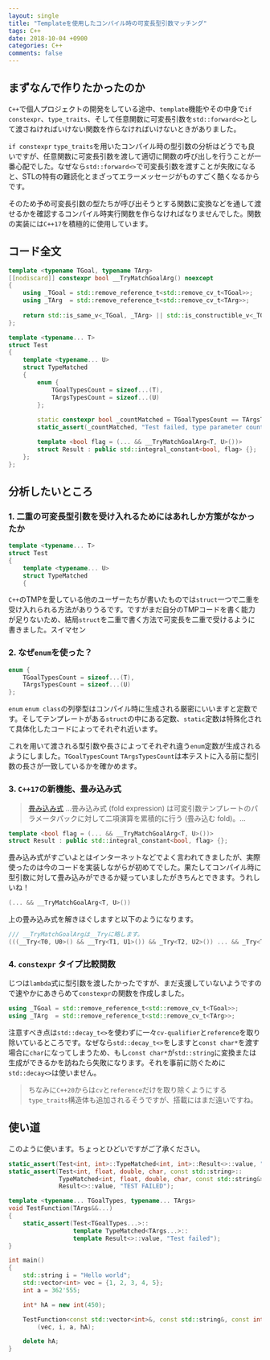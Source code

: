 ```yaml
---
layout: single
title: "Templateを使用したコンパイル時の可変長型引数マッチング"
tags: C++
date: 2018-10-04 +0900
categories: C++
comments: false
---
```

<script type="text/javascript"
    src="http://cdn.mathjax.org/mathjax/latest/MathJax.js?config=TeX-AMS-MML_HTMLorMML">
</script>
## まずなんで作りたかったのか

`C++`で個人プロジェクトの開発をしている途中、`template`機能やその中身で`if constexpr`、`type_traits`、そして任意関数に可変長引数を`std::forward<>`として渡さねければいけない関数を作らなければいけないときがありました。

`if constexpr` `type_traits`を用いたコンパイル時の型引数の分析はどうでも良いですが、任意関数に可変長引数を渡して適切に関数の呼び出しを行うことが一番心配でした。なぜなら`std::forward<>`で可変長引数を渡すことが失敗になると、STLの特有の難読化とまざってエラーメッセージがものすごく酷くなるからです。

そのため予め可変長引数の型たちが呼び出そうとする関数に変換などを通して渡せるかを確認するコンパイル時実行関数を作らなければなりませんでした。関数の実装には`C++17`を積極的に使用しています。

## コード全文

``` c++
template <typename TGoal, typename TArg>
[[nodiscard]] constexpr bool __TryMatchGoalArg() noexcept
{
    using _TGoal = std::remove_reference_t<std::remove_cv_t<TGoal>>;
    using _TArg  = std::remove_reference_t<std::remove_cv_t<TArg>>;
    
    return std::is_same_v<_TGoal, _TArg> || std::is_constructible_v<_TGoal, _TArg>;
};

template <typename... T> 
struct Test
{
    template <typename... U>
    struct TypeMatched
    {
        enum {
            TGoalTypesCount = sizeof...(T),
            TArgsTypesCount = sizeof...(U)
        };
        
        static constexpr bool _countMatched = TGoalTypesCount == TArgsTypesCount;
        static_assert(_countMatched, "Test failed, type parameter counts are not matched.");

        template <bool flag = (... && __TryMatchGoalArg<T, U>())>
        struct Result : public std::integral_constant<bool, flag> {};
    };
};
```

## 分析したいところ

### 1. 二重の可変長型引数を受け入れるためにはあれしか方策がなかったか

``` c++
template <typename... T> 
struct Test
{
    template <typename... U>
    struct TypeMatched
    {
```

`C++`のTMPを愛している他のユーザーたちが書いたものでは`struct`一つで二重を受け入れられる方法がありうるです。ですがまだ自分のTMPコードを書く能力が足りないため、結局`struct`を二重で書く方法で可変長を二重で受けるように書きました。スイマセン

### 2. なぜ`enum`を使った？

``` c++
enum {
    TGoalTypesCount = sizeof...(T),
    TArgsTypesCount = sizeof...(U)
};
```

`enum` `enum class`の列挙型はコンパイル時に生成される厳密にいいますと定数です。そしてテンプレートがある`struct`の中にある定数、`static`定数は特殊化されて具体化したコードによってそれぞれ近います。

これを用いて渡される型引数や長さによってそれぞれ違う`enum`定数が生成されるようにしました。`TGoalTypesCount` `TArgsTypesCount`は本テストに入る前に型引数の長さが一致しているかを確かめます。

### 3. `C++17`の新機能、畳み込み式

> [畳み込み式](https://cpprefjp.github.io/lang/cpp17/folding_expressions.html)
> ...畳み込み式 (fold expression) は可変引数テンプレートのパラメータパックに対して二項演算を累積的に行う (畳み込む fold)。...

``` c++
template <bool flag = (... && __TryMatchGoalArg<T, U>())>
struct Result : public std::integral_constant<bool, flag> {};
```

畳み込み式がすごいよとはインターネットなどでよく言われてきましたが、実際使ったのは今のコードを実装しながらが初めてでした。果たしてコンパイル時に型引数に対して畳み込みができるか疑っていましたがきちんとできます。うれしいね！

``` c++
(... && __TryMatchGoalArg<T, U>())
```

上の畳み込み式を解きほぐしますと以下のようになります。

``` c++
/// __TryMatchGoalArgは__Tryに略します。
(((__Try<T0, U0>() && __Try<T1, U1>()) && _Try<T2, U2>()) ... && _Try<TN, UN>())
```

### 4. `constexpr` タイプ比較関数

じつは`lambda`式に型引数を渡したかったですが、まだ支援していないようですので速やかにあきらめて`constexpr`の関数を作成しました。

``` c++
using _TGoal = std::remove_reference_t<std::remove_cv_t<TGoal>>;
using _TArg  = std::remove_reference_t<std::remove_cv_t<TArg>>;
```

注意すべき点は`std::decay_t<>`を使わずに一々`cv-qualifier`と`reference`を取り除いているところです。なぜなら`std::decay_t<>`をしますと`const char*`を渡す場合に`char`になってしまうため、もし`const char*`が`std::string`に変換または生成ができるかを訪ねたら失敗になります。それを事前に防ぐために`std::decay<>`は使いません。

>ちなみに`C++20`からは`cv`と`reference`だけを取り除くようにする`type_traits`構造体も追加されるそうですが、搭載にはまだ遠いですね。

## 使い道

このように使います。ちょっとひどいですがご了承ください。

``` c++
static_assert(Test<int, int>::TypeMatched<int, int>::Result<>::value, "TEST FAILED");
static_assert(Test<int, float, double, char, const std::string>::
              TypeMatched<int, float, double, char, const std::string&>::
              Result<>::value, "TEST FAILED");

template <typename... TGoalTypes, typename... TArgs>
void TestFunction(TArgs&&...)
{
    static_assert(Test<TGoalTypes...>::
                  template TypeMatched<TArgs...>::
                  template Result<>::value, "Test failed");
}

int main()
{
    std::string i = "Hello world";
    std::vector<int> vec = {1, 2, 3, 4, 5};
    int a = 362'555;

    int* hA = new int(450);

    TestFunction<const std::vector<int>&, const std::string&, const int, const int*>
        (vec, i, a, hA);

    delete hA;
}
```

